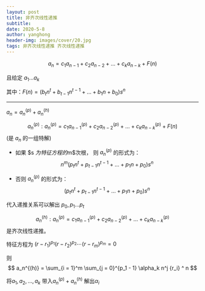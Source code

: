 ```yaml
---
layout: post
title: 非齐次线性递推
subtitle: 
date: 2020-5-8
author: yanghong
header-img: images/cover/20.jpg
tags: 非齐次线性递推 齐次线性递推 
---
```


$$
a_n = c_1a_{n-1} + c_2a_{n-2} + \dots + c_ka_{n - k} + F(n)
$$



且给定 $a_1 \dots a_k$



其中：$F(n) = (b_t n^t + b_{t - 1} n ^ {t - 1} + \dots + b_1 n + b_0) s^n$  

---

$a_n = a^{(p)}_n + a^{(h)}_n$



$$a^{(p)}_n : a_n^{(p)} = c_1 a_{n-1}^{(p)} + c_2 a_{n-2}^{(p)} + \dots + c_k a_{n - k}^{(p)} + F(n)$$  (是 $a_n$ 的一组特解)

+ 如果 $s $为特征方程的$m$次根， 则 $a_n^{(p)}$ 的形式为：$$n^m(p_t n^t + p_{t-1}n^{t - 1} + \dots + p_1 n + p_0)s^n$$

+ 否则 $a_n^{(p)}$ 的形式为：$$(p_t n^t + p_{t-1}n^{t - 1} + \dots + p_1 n + p_0)s^n$$

代入递推关系可以解出 $p_0 , p_1 \dots p_t$



$$a^{(h)}_n : a_n^{(p)} = c_1a_{n-1}^{(p)} + c_2 a_{n-2}^{(p)} + \dots + c_k a_{n - k}^{(p)}$$ 是齐次线性递推。

特征方程为 $(r - r_1)^{p_1} (r-r_2)^{p_2} \cdots (r-r_m)^{p_m} = 0$



则 
$$
a_n^{(h)} = \sum_{i = 1}^m \sum_{j = 0}^{p_1 - 1} \alpha_k n^j {r_i} ^ n
$$


将$a_1, a_2, \dots, a_k$ 带入$a^{(p)}_n + a^{(h)}_n$ 解出$\alpha_i$
